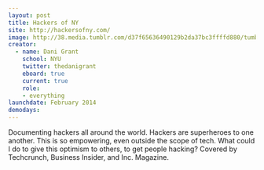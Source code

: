 ```yaml
---
layout: post
title: Hackers of NY
site: http://hackersofny.com/
image: http://38.media.tumblr.com/d37f65636490129b2da37bc3ffffd880/tumblr_n7lg5lJFN71tqmaa2o1_1280.jpg
creator: 
  - name: Dani Grant
    school: NYU
    twitter: thedanigrant
    eboard: true
    current: true
    role:
    - everything
launchdate: February 2014
demodays:
---
```

Documenting hackers all around the world. Hackers are superheroes to one another. This is so empowering, even outside the scope of tech. What could I do to give this optimism to others, to get people hacking? Covered by Techcrunch, Business Insider, and Inc. Magazine.